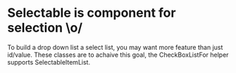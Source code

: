 # Selectable is component for selection \o/

To build a drop down list a select list, you may want more feature than just id/value.
These classes are to achaive this goal, the CheckBoxListFor helper supports SelectableItemList.
